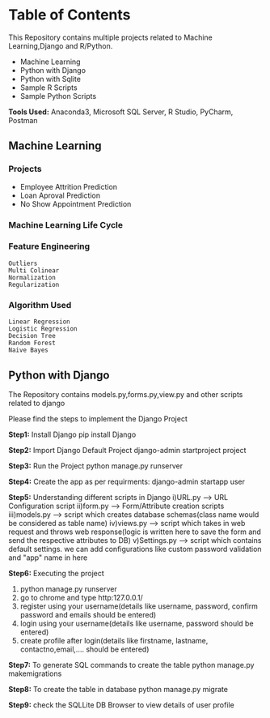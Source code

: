 # Table of Contents

This Repository contains multiple projects related to Machine Learning,Django and R/Python.

* Machine Learning 
* Python with Django
* Python with Sqlite
* Sample R Scripts
* Sample Python Scripts

<b>Tools Used:</b> Anaconda3, Microsoft SQL Server, R Studio, PyCharm, Postman


## Machine Learning

### Projects
* Employee Attrition Prediction
* Loan Aproval Prediction
* No Show Appointment Prediction

### Machine Learning Life Cycle



### Feature Engineering
`Outliers`<br>
`Multi Colinear`<br>
`Normalization`<br>
`Regularization`<br>

### Algorithm Used
`Linear Regression`<br>
`Logistic Regression`<br>
`Decision Tree`<br>
`Random Forest`<br>
`Naive Bayes`<br>

## Python with Django

The Repository contains models.py,forms.py,view.py and other scripts related to django

Please find the steps to implement the Django Project

<b>Step1:</b> Install Django
pip install Django

<b>Step2:</b> Import Django Default Project
django-admin startproject project

<b>Step3:</b> Run the Project
python manage.py runserver

<b>Step4:</b> Create the app as per requirments:
django-admin startapp user

<b>Step5:</b> Understanding different scripts in Django
i)URL.py --> URL Configuration script
ii)form.py --> Form/Attribute creation scripts
iii)models.py --> script which creates database schemas(class name would be considered as table name)
iv)views.py --> script which takes in web request and throws web response(logic is written here to save the form and send the respective attributes to DB)
v)Settings.py --> script which contains default settings. we can add configurations like custom password validation and "app" name in here

<b>Step6:</b> Executing the project
1) python manage.py runserver
2) go to chrome and type http:127.0.0.1/ 
3) register using your username(details like username, password, confirm password and emails should be entered)
4) login using your username(details like username, password should be entered)
5) create profile after login(details like firstname, lastname, contactno,email,.... should be entered)

<b>Step7:</b> To generate SQL commands to create the table
python manage.py makemigrations

<b>Step8:</b> To create the table in database
python manage.py migrate

<b>Step9:</b> check the SQLLite DB Browser to view details of user profile
